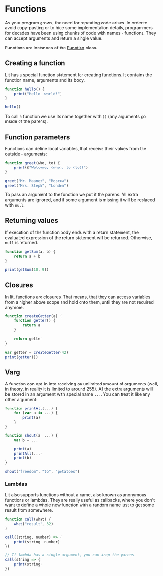 # Functions

As your program grows, the need for repeating code arises. In order to avoid copy-pasting or to hide some implementation details,
programmers for decades have been using chunks of code with names - functions. They can accept arguments and return a single value.

Functions are instances of the [Function](/docs/modules/core_module/function) class.

## Creating a function

Lit has a special function statement for creating functions. It contains the function name, arguments and its body.

```js
function hello() {
    print("Hello, world!")
}

hello()
```

To call a function we use its name together with `()` (any arguments go inside of the parens).

## Function parameters

Functions can define local variables, that receive their values from the outside - arguments:

```js
function greet(who, to) {
    print($"Welcome, {who}, to {to}!")
}

greet("Mr. Maanex", "Moscow")
greet("Mrs. Steph", "London")
```

To pass an argument to the function we put it the parens. All extra arguments are ignored, and if some argument is missing it will be replaced with `null`.

## Returning values

If execution of the function body ends with a return statement, the evaluated expression of the return statement will be returned. Otherwise, `null` is returned.

```js
function getSum(a, b) {
    return a + b
}

print(getSum(10, 9))
```

## Closures

In lit, functions are closures. That means, that they can access variables from a higher above scope and hold onto them, until they are not required anymore.

```js
function createGetter(a) {
    function getter() {
        return a
    }
    
    return getter
}

var getter = createGetter(42)
print(getter())
```

## Varg

A function can opt-in into receiving an unlimited amount of arguments (well, in theory, in reality it is limited to around 255).
All the extra arguments will be stored in an argument with special name `...`. You can treat it like any other argument:

```js
function printAll(...) {
	for (var a in ...) {
		print(a)
	}
}

function shout(a, ...) {
	var b = ...

	print(a)
	printAll(...)
	print(b)
}

shout("freedom", "to", "potatoes")
```

### Lambdas

Lit also supports functions without a name, also known as anonymous functions or lambdas. They are really useful as callbacks,
where you don't want to define a whole new function with a random name just to get some result from somewhere.

```js
function call(what) {
    what("result", 32)
}

call((string, number) => {
    print(string, number)
})

// If lambda has a single argument, you can drop the parens
call(string => {
    print(string)
})
```